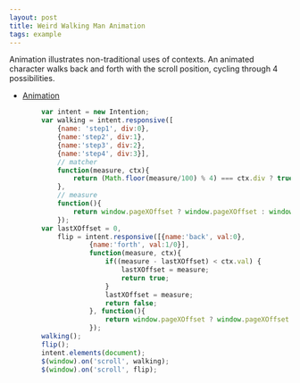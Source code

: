 ```yaml
---
layout: post
title: Weird Walking Man Animation
tags: example
---
```


Animation illustrates non-traditional uses of contexts. An animated character walks back and forth with the scroll position, cycling through 4 possibilities.

* [Animation](/examples/animation)

```javascript
		var intent = new Intention;
		var walking = intent.responsive([
	    	{name: 'step1', div:0},
	    	{name:'step2', div:1},
	    	{name:'step3', div:2},
	    	{name:'step4', div:3}],
	    	// matcher
	    	function(measure, ctx){
	    		return (Math.floor(measure/100) % 4) === ctx.div ? true : false;
	    	},
	    	// measure
	    	function(){
	    		return window.pageXOffset ? window.pageXOffset : window.document.documentElement.scrollLeft;
	    	});
		var lastXOffset = 0,
			flip = intent.responsive([{name:'back', val:0},
					{name:'forth', val:1/0}],
					function(measure, ctx){
						if((measure - lastXOffset) < ctx.val) {
							lastXOffset = measure;
							return true;
						}
						lastXOffset = measure;
						return false;
					}, function(){
						return window.pageXOffset ? window.pageXOffset : window.document.documentElement.scrollLeft;
					});
		walking();
		flip();
		intent.elements(document);
		$(window).on('scroll', walking);
		$(window).on('scroll', flip);
```
